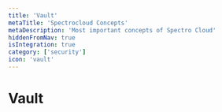 ```yaml
---
title: 'Vault'
metaTitle: 'Spectrocloud Concepts'
metaDescription: 'Most important concepts of Spectro Cloud'
hiddenFromNav: true
isIntegration: true
category: ['security']
icon: 'vault'
---
```


# Vault
